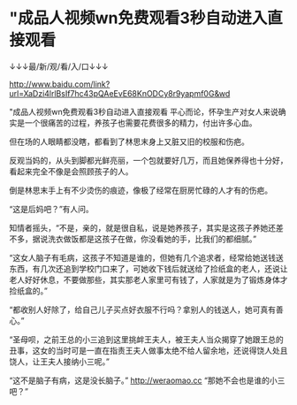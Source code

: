 # "成品人视频wn免费观看3秒自动进入直接观看

↓↓↓最/新/观/看/入/口↓↓↓

http://www.baidu.com/link?url=XaDzi4lrlBsIf7hc43pQAeEvE68KnODCy8r9yapmf0G&wd

"成品人视频wn免费观看3秒自动进入直接观看
平心而论，怀孕生产对女人来说确实是一个很痛苦的过程，养孩子也需要花费很多的精力，付出许多心血。

但在场的人眼睛都没瞎，都看到了林思末身上又脏又旧的校服和伤疤。

反观当妈的，从头到脚都光鲜亮丽，一个包就要好几万，而且她保养得也十分好，看起来完全不像是会照顾孩子的人。

倒是林思末手上有不少烫伤的痕迹，像极了经常在厨房忙碌的人才有的伤疤。

“这是后妈吧？”有人问。

知情者摇头，“不是，亲的，就是很自私，说是她养孩子，其实是这孩子养她还差不多，据说洗衣做饭都是这孩子在做，你没看她的手，比我们的都细腻。”

“这女人脑子有毛病，这孩子不知道是谁的，但她有几个追求者，经常给她送钱送东西，有几次还追到学校门口来了，可她收下钱后就送给了捡纸盒的老人，还说让老人好好休息，不要做那些，其实那老人家里可有钱了，人家就是为了锻炼身体才捡纸盒的。”

“都收别人好除了，给自己儿子买点好衣服不行吗？拿别人的钱送人，她可真有善心。”

“圣母呗，之前王总的小三追到这里挑衅王夫人，被王夫人当众揭穿了她跟王总的丑事，这女的当时可是一直在指责王夫人做事太绝不给人留余地，还说得饶人处且饶人，让王夫人接纳小三呢。”

“这不是脑子有病，这是没长脑子。”
http://weraomao.cc
“那她不会也是谁的小三吧？”
